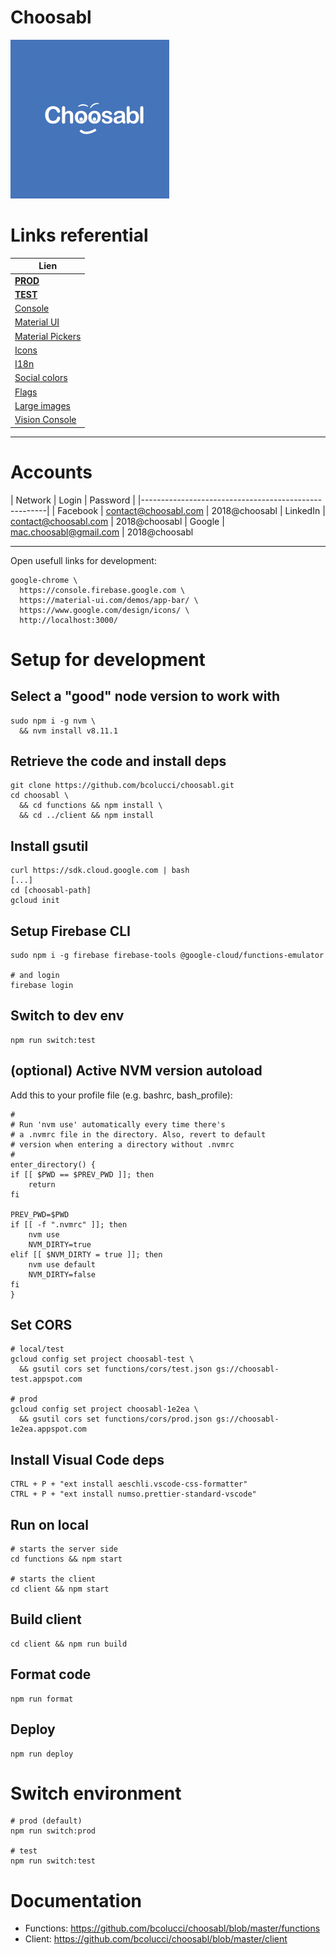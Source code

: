 
# Choosabl

![logo](https://github.com/bcolucci/choosabl/blob/master/client/public/logo254.png?raw=true)

# Links referential

| Lien                                                                                                  |
|-------------------------------------------------------------------------------------------------------|
| [**PROD**](https://choosabl-1e2ea.firebaseapp.com)
| [**TEST**](https://choosabl-test.firebaseapp.com) 
| [Console](https://console.firebase.google.com) 
| [Material UI](https://material-ui.com/demos/app-bar) 
| [Material Pickers](https://material-ui-pickers.firebaseapp.com) 
| [Icons](https://www.google.com/design/icons/) 
| [I18n](https://react.i18next.com/)     
| [Social colors](https://www.materialui.co/socialcolors)
| [Flags](https://github.com/wiredmax/react-flags)
| [Large images](https://commons.wikimedia.org/w/index.php?title=Category:Large_images#mw-category-media)
| [Vision Console](https://beta-dot-custom-vision.appspot.com)

---

# Accounts

| Network   | Login                   | Password       |
|------------------------------------------------------|
| Facebook  | contact@choosabl.com    | 2018@choosabl
| LinkedIn  | contact@choosabl.com    | 2018@choosabl
| Google    | mac.choosabl@gmail.com  | 2018@choosabl

---

Open usefull links for development:

    google-chrome \
      https://console.firebase.google.com \
      https://material-ui.com/demos/app-bar/ \
      https://www.google.com/design/icons/ \
      http://localhost:3000/


# Setup for development

## Select a "good" node version to work with

    sudo npm i -g nvm \
      && nvm install v8.11.1

## Retrieve the code and install deps

    git clone https://github.com/bcolucci/choosabl.git
    cd choosabl \
      && cd functions && npm install \
      && cd ../client && npm install

## Install gsutil

    curl https://sdk.cloud.google.com | bash
    [...]
    cd [choosabl-path]
    gcloud init

## Setup Firebase CLI

    sudo npm i -g firebase firebase-tools @google-cloud/functions-emulator

    # and login
    firebase login

## Switch to dev env

    npm run switch:test

## (optional) Active NVM version autoload

Add this to your profile file (e.g. bashrc, bash_profile):

    #
    # Run 'nvm use' automatically every time there's
    # a .nvmrc file in the directory. Also, revert to default
    # version when entering a directory without .nvmrc
    #
    enter_directory() {
    if [[ $PWD == $PREV_PWD ]]; then
        return
    fi

    PREV_PWD=$PWD
    if [[ -f ".nvmrc" ]]; then
        nvm use
        NVM_DIRTY=true
    elif [[ $NVM_DIRTY = true ]]; then
        nvm use default
        NVM_DIRTY=false
    fi
    }

## Set CORS

    # local/test
    gcloud config set project choosabl-test \
      && gsutil cors set functions/cors/test.json gs://choosabl-test.appspot.com

    # prod
    gcloud config set project choosabl-1e2ea \
      && gsutil cors set functions/cors/prod.json gs://choosabl-1e2ea.appspot.com    

## Install Visual Code deps

    CTRL + P + "ext install aeschli.vscode-css-formatter"
    CTRL + P + "ext install numso.prettier-standard-vscode"

## Run on local

    # starts the server side
    cd functions && npm start

    # starts the client
    cd client && npm start

## Build client

    cd client && npm run build

## Format code

    npm run format

## Deploy

    npm run deploy

# Switch environment

    # prod (default)
    npm run switch:prod

    # test
    npm run switch:test

# Documentation

* Functions: https://github.com/bcolucci/choosabl/blob/master/functions
* Client: https://github.com/bcolucci/choosabl/blob/master/client
